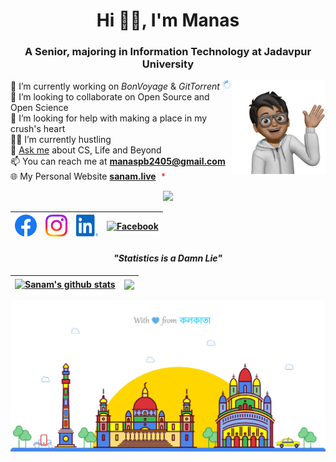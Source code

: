 <h1 align="center">Hi 👋🏽, I'm Manas</h1>
<h3 align="center">A Senior, majoring in Information Technology at Jadavpur University</h3>

<img align='right' src="assets/images/dp/avatar_wave.png" width="150"> 

🚀 I’m currently working on _BonVoyage_ & _GitTorrent_ <img src="assets/icons/loading/loading.gif" alt="sos" width="15" height="15"> <br>
🔎 I’m looking to collaborate on Open Source and Open Science<br>
🎯 I’m looking for help with making a place in my crush's heart<br>
👨‍💻 I’m currently hustling<br>
💭 [Ask me](https://github.com/sanam2405/sanam2405/issues) about CS, Life and Beyond <br>
📫 You can reach me at **manaspb2405@gmail.com**<br>
🌐 My Personal Website  **[sanam.live](https://sanam.live/)**  <img src="assets/icons/sos/sos.gif" alt="sos" width="15" height="15">  


<div align="center">

![](https://komarev.com/ghpvc/?username=sanam2405&color=red)

| [<img src="assets/icons/facebook/facebook.svg" alt="Facebook" width="35" height="35">](https://facebook.com/manaspratim.biswas) | [<img src="assets/icons/instagram/instagram.svg" alt="Facebook" width="35" height="35">](https://instagram.com/this.munu) | [<img src="assets/icons/linkedin/linkedin.svg" alt="Facebook" width="35" height="35">](https://linkedin.com/in/manas-pratim-biswas) | [<img src="assets/icons/x/x.svg" alt="Facebook" width="35" height="35">](https://twitter.com/sanam2405) |
| -------- | ---------- | ------------ | ----------- |

#### _"Statistics is a Damn Lie"_ 

</div>


| <a href="https://github.com/anuraghazra/github-readme-stats"><img align="center" src="https://github-readme-stats.vercel.app/api?username=sanam2405&show_icons=true&include_all_commits=true&theme=buefy&hide_border=true" alt="Sanam's github stats" /></a> | <a href="https://github.com/anuraghazra/github-readme-stats"><img align="center" src="https://github-readme-stats.vercel.app/api/top-langs/?username=sanam2405&theme=buefy&hide_border=true&hide=HTML,CSS,SCSS,jupyter%20notebook" /></a> |
| ------------- | ------------- |


<p align="center">
  <img src="assets/images/footer/kolkata.png">
</p>  